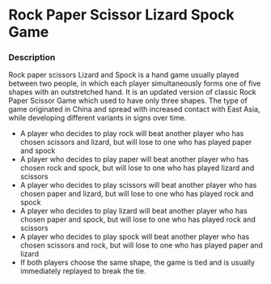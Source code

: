 # Rock Paper Scissor Lizard Spock Game

### Description
Rock paper scissors Lizard and Spock is a hand game usually played between two people, in which each player simultaneously forms one of five shapes with an outstretched hand. It is an updated version of classic Rock Paper Scissor Game which used to have only three shapes. The type of game originated in China and spread with increased contact with East Asia, while developing different variants in signs over time.</br>

<ul>
<li> A player who decides to play rock will beat another player who has chosen scissors and  lizard, but will lose to one who has played paper and spock</li>
<li> A player who decides to play paper will beat another player who has chosen rock and spock, but will lose to one who has played lizard and scissors</li>
<li> A player who decides to play scissors will beat another player who has chosen paper and lizard, but will lose to one who has played rock and spock</li>
<li> A player who decides to play lizard will beat another player who has chosen paper and spock, but will lose to one who has played rock and scissors</li>
<li> A player who decides to play spock will beat another player who has chosen scissors and rock, but will lose to one who has played paper and lizard</li>
<li> If both players choose the same shape, the game is tied and is usually immediately replayed to break the tie. </li>
</ul>


